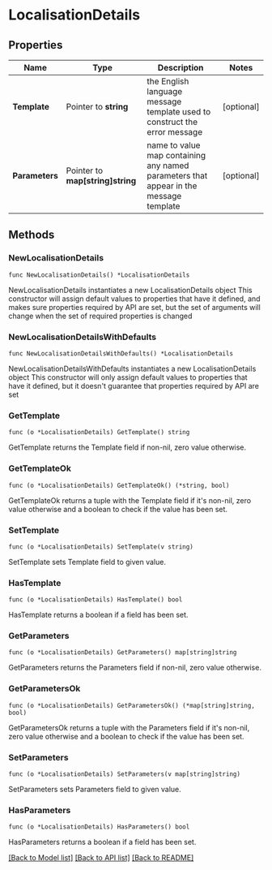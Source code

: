 # LocalisationDetails

## Properties

Name | Type | Description | Notes
------------ | ------------- | ------------- | -------------
**Template** | Pointer to **string** | the English language message template used to construct the error message | [optional] 
**Parameters** | Pointer to **map[string]string** | name to value map containing any named parameters that appear in the message template | [optional] 

## Methods

### NewLocalisationDetails

`func NewLocalisationDetails() *LocalisationDetails`

NewLocalisationDetails instantiates a new LocalisationDetails object
This constructor will assign default values to properties that have it defined,
and makes sure properties required by API are set, but the set of arguments
will change when the set of required properties is changed

### NewLocalisationDetailsWithDefaults

`func NewLocalisationDetailsWithDefaults() *LocalisationDetails`

NewLocalisationDetailsWithDefaults instantiates a new LocalisationDetails object
This constructor will only assign default values to properties that have it defined,
but it doesn't guarantee that properties required by API are set

### GetTemplate

`func (o *LocalisationDetails) GetTemplate() string`

GetTemplate returns the Template field if non-nil, zero value otherwise.

### GetTemplateOk

`func (o *LocalisationDetails) GetTemplateOk() (*string, bool)`

GetTemplateOk returns a tuple with the Template field if it's non-nil, zero value otherwise
and a boolean to check if the value has been set.

### SetTemplate

`func (o *LocalisationDetails) SetTemplate(v string)`

SetTemplate sets Template field to given value.

### HasTemplate

`func (o *LocalisationDetails) HasTemplate() bool`

HasTemplate returns a boolean if a field has been set.

### GetParameters

`func (o *LocalisationDetails) GetParameters() map[string]string`

GetParameters returns the Parameters field if non-nil, zero value otherwise.

### GetParametersOk

`func (o *LocalisationDetails) GetParametersOk() (*map[string]string, bool)`

GetParametersOk returns a tuple with the Parameters field if it's non-nil, zero value otherwise
and a boolean to check if the value has been set.

### SetParameters

`func (o *LocalisationDetails) SetParameters(v map[string]string)`

SetParameters sets Parameters field to given value.

### HasParameters

`func (o *LocalisationDetails) HasParameters() bool`

HasParameters returns a boolean if a field has been set.


[[Back to Model list]](../README.md#documentation-for-models) [[Back to API list]](../README.md#documentation-for-api-endpoints) [[Back to README]](../README.md)



